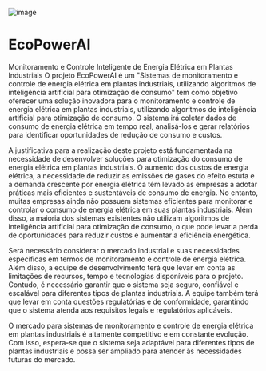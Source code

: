 ![image](https://user-images.githubusercontent.com/96123354/235550347-effff69a-c798-4564-9584-ad1c930bd186.png)

# EcoPowerAI
 Monitoramento e Controle Inteligente de Energia Elétrica em Plantas Industriais
O projeto EcoPowerAI é um "Sistemas de monitoramento e controle de energia elétrica em plantas industriais, utilizando algoritmos de inteligência artificial para otimização de consumo" tem como objetivo oferecer uma solução inovadora para o monitoramento e controle de energia elétrica em plantas industriais, utilizando algoritmos de inteligência artificial para otimização de consumo. O sistema irá coletar dados de consumo de energia elétrica em tempo real, analisá-los e gerar relatórios para identificar oportunidades de redução de consumo e custos.

A justificativa para a realização deste projeto está fundamentada na necessidade de desenvolver soluções para otimização do consumo de energia elétrica em plantas industriais. O aumento dos custos de energia elétrica, a necessidade de reduzir as emissões de gases do efeito estufa e a demanda crescente por energia elétrica têm levado as empresas a adotar práticas mais eficientes e sustentáveis de consumo de energia. No entanto, muitas empresas ainda não possuem sistemas eficientes para monitorar e controlar o consumo de energia elétrica em suas plantas industriais. Além disso, a maioria dos sistemas existentes não utilizam algoritmos de inteligência artificial para otimização de consumo, o que pode levar a perda de oportunidades para reduzir custos e aumentar a eficiência energética.

Será necessário considerar o mercado industrial e suas necessidades específicas em termos de monitoramento e controle de energia elétrica. Além disso, a equipe de desenvolvimento terá que levar em conta as limitações de recursos, tempo e tecnologias disponíveis para o projeto. Contudo, é necessário garantir que o sistema seja seguro, confiável e escalável para diferentes tipos de plantas industriais. A equipe também terá que levar em conta questões regulatórias e de conformidade, garantindo que o sistema atenda aos requisitos legais e regulatórios aplicáveis.

O mercado para sistemas de monitoramento e controle de energia elétrica em plantas industriais é altamente competitivo e em constante evolução. Com isso, espera-se que o sistema seja adaptável para diferentes tipos de plantas industriais e possa ser ampliado para atender às necessidades futuras do mercado.
